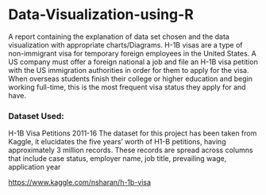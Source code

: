 # Data-Visualization-using-R

A report containing the explanation of data set chosen and the data visualization with
appropriate charts/Diagrams.
H-1B visas are a type of non-immigrant visa for temporary foreign employees in the United States. A US company must offer a foreign national a job and file an H-1B visa petition with the US immigration authorities in order for them to apply for the visa. When overseas students finish their college or higher education and begin working full-time, this is the most frequent visa status they apply for and have.
### Dataset Used:
H-1B Visa Petitions 2011-16
The dataset for this project has been taken from Kaggle, it elucidates the five years’ worth of H1-B petitions, having approximately 3 million records. These records are spread across columns that include case status, employer name, job title, prevailing wage, application year

https://www.kaggle.com/nsharan/h-1b-visa
